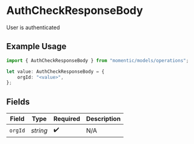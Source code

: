 # AuthCheckResponseBody

User is authenticated

## Example Usage

```typescript
import { AuthCheckResponseBody } from "momentic/models/operations";

let value: AuthCheckResponseBody = {
    orgId: "<value>",
};
```

## Fields

| Field              | Type               | Required           | Description        |
| ------------------ | ------------------ | ------------------ | ------------------ |
| `orgId`            | *string*           | :heavy_check_mark: | N/A                |